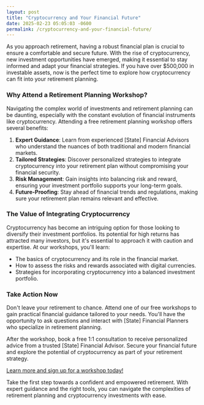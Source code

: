 ```yaml
---
layout: post
title: "Cryptocurrency and Your Financial Future"
date: 2025-02-23 05:05:03 -0600
permalink: /cryptocurrency-and-your-financial-future/
---
```



As you approach retirement, having a robust financial plan is crucial to ensure a comfortable and secure future. With the rise of cryptocurrency, new investment opportunities have emerged, making it essential to stay informed and adapt your financial strategies. If you have over $500,000 in investable assets, now is the perfect time to explore how cryptocurrency can fit into your retirement planning.

### Why Attend a Retirement Planning Workshop?

Navigating the complex world of investments and retirement planning can be daunting, especially with the constant evolution of financial instruments like cryptocurrency. Attending a free retirement planning workshop offers several benefits:

1. **Expert Guidance**: Learn from experienced [State] Financial Advisors who understand the nuances of both traditional and modern financial markets.
2. **Tailored Strategies**: Discover personalized strategies to integrate cryptocurrency into your retirement plan without compromising your financial security.
3. **Risk Management**: Gain insights into balancing risk and reward, ensuring your investment portfolio supports your long-term goals.
4. **Future-Proofing**: Stay ahead of financial trends and regulations, making sure your retirement plan remains relevant and effective.

### The Value of Integrating Cryptocurrency

Cryptocurrency has become an intriguing option for those looking to diversify their investment portfolios. Its potential for high returns has attracted many investors, but it's essential to approach it with caution and expertise. At our workshops, you'll learn:

- The basics of cryptocurrency and its role in the financial market.
- How to assess the risks and rewards associated with digital currencies.
- Strategies for incorporating cryptocurrency into a balanced investment portfolio.

### Take Action Now

Don't leave your retirement to chance. Attend one of our free workshops to gain practical financial guidance tailored to your needs. You'll have the opportunity to ask questions and interact with [State] Financial Planners who specialize in retirement planning.

After the workshop, book a free 1:1 consultation to receive personalized advice from a trusted [State] Financial Advisor. Secure your financial future and explore the potential of cryptocurrency as part of your retirement strategy.

[Learn more and sign up for a workshop today!](https://workshopsforretirement.com)

Take the first step towards a confident and empowered retirement. With expert guidance and the right tools, you can navigate the complexities of retirement planning and cryptocurrency investments with ease.